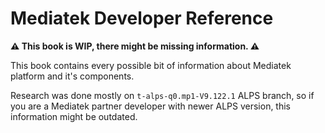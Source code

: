 # Mediatek Developer Reference
**⚠️ This book is WIP, there might be missing information. ⚠️**

This book contains every possible bit of information about Mediatek platform and it's components.

Research was done mostly on `t-alps-q0.mp1-V9.122.1` ALPS branch, so if you are a Mediatek partner developer with newer ALPS version, this information might be outdated.
